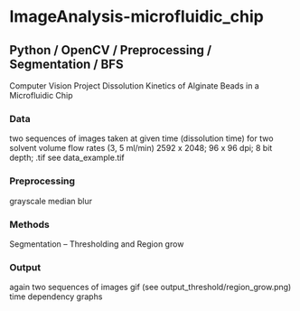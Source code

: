 # ImageAnalysis-microfluidic_chip
## Python / OpenCV / Preprocessing / Segmentation / BFS
Computer Vision Project
Dissolution Kinetics of Alginate Beads in a Microfluidic Chip 

### Data
two sequences of images taken at given time (dissolution time) for two solvent volume flow rates (3, 5 ml/min)
2592 x 2048; 96 x 96 dpi; 8 bit depth; .tif 
see data_example.tif

### Preprocessing
grayscale
median blur

### Methods
Segmentation – Thresholding and Region grow

### Output
again two sequences of images
gif (see output_threshold/region_grow.png)
time dependency graphs




